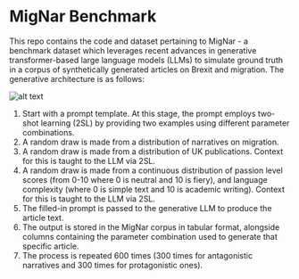 # MigNar Benchmark

This repo contains the code and dataset pertaining to MigNar - a benchmark dataset which leverages recent advances in generative transformer-based large language models (LLMs) to simulate ground truth in a corpus of synthetically generated articles on Brexit and migration. The generative architecture is as follows: 

![alt text](https://github.com/tediyankov/mignar-benchmark/blob/main/mignar_gen.png.jpg?raw=true)

1. Start with a prompt template. At this stage, the prompt employs two-shot learning (2SL) by providing two examples using different parameter combinations.
2. A random draw is made from a distribution of narratives on migration.
3. A random draw is made from a distribution of UK publications. Context for this is taught to the LLM via 2SL.
4. A random draw is made from a continuous distribution of passion level scores (from 0-10 where 0 is neutral and 10 is fiery), and language complexity (where 0 is simple text and 10 is academic writing). Context for this is taught to the LLM via 2SL.
5. The filled-in prompt is passed to the generative LLM to produce the article text.
6. The output is stored in the MigNar corpus in tabular format, alongside columns
containing the parameter combination used to generate that specific article.
7. The process is repeated 600 times (300 times for antagonistic narratives and 300
times for protagonistic ones).

